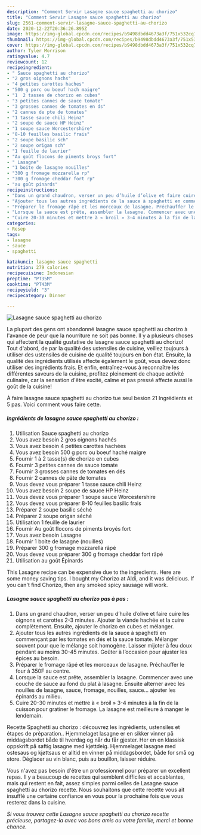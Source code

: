 ```yaml
---
description: "Comment Servir Lasagne sauce spaghetti au chorizo"
title: "Comment Servir Lasagne sauce spaghetti au chorizo"
slug: 2561-comment-servir-lasagne-sauce-spaghetti-au-chorizo
date: 2020-12-22T20:36:26.895Z
image: https://img-global.cpcdn.com/recipes/b9498dbdd4673a3f/751x532cq70/lasagne-sauce-spaghetti-au-chorizo-photo-principale-de-la-recette.jpg
thumbnail: https://img-global.cpcdn.com/recipes/b9498dbdd4673a3f/751x532cq70/lasagne-sauce-spaghetti-au-chorizo-photo-principale-de-la-recette.jpg
cover: https://img-global.cpcdn.com/recipes/b9498dbdd4673a3f/751x532cq70/lasagne-sauce-spaghetti-au-chorizo-photo-principale-de-la-recette.jpg
author: Tyler Morrison
ratingvalue: 4.7
reviewcount: 12
recipeingredient:
- " Sauce spaghetti au chorizo"
- "2 gros oignons hachs"
- "4 petites carottes haches"
- "500 g porc ou boeuf hach maigre"
- "1  2 tasses de chorizo en cubes"
- "3 petites cannes de sauce tomate"
- "3 grosses cannes de tomates en ds"
- "2 cannes de pte de tomates"
- "1 tasse sauce chili Heinz"
- "2 soupe de sauce HP Heinz"
- "1 soupe sauce Worcestershire"
- "8-10 feuilles basilic frais"
- "2 soupe basilic sch"
- "2 soupe origan sch"
- "1 feuille de laurier"
- "Au goût flocons de piments broys fort"
- " Lasagne"
- "1 boite de lasagne nouilles"
- "300 g fromage mozzarella rp"
- "300 g fromage cheddar fort rp"
- "au goût pinards"
recipeinstructions:
- "Dans un grand chaudron, verser un peu d’huile d’olive et faire cuire les oignons et carottes 2-3 minutes. Ajouter la viande hachée et la cuire complètement. Ensuite, ajouter le chorizo en cubes et mélanger."
- "Ajouter tous les autres ingrédients de la sauce à spaghetti en commençant par les tomates en dés et la sauce tomate. Mélanger souvent pour que le mélange soit homogène. Laisser mijoter à feu doux pendant au moins 30-45 minutes. Goûter à l’occasion pour ajuster les épices au besoin."
- "Préparer le fromage râpé et les morceaux de lasagne. Préchauffer le four à 350F au centre."
- "Lorsque la sauce est prête, assembler la lasagne. Commencer avec une couche de sauce au fond du plat à lasagne. Ensuite alterner avec les nouilles de lasagne, sauce, fromage, nouilles, sauce... ajouter les épinards au milieu."
- "Cuire 20-30 minutes et mettre à « broil » 3-4 minutes à la fin de la cuisson pour gratiner le fromage. La lasagne est meilleure à manger le lendemain."
categories:
- Resep
tags:
- lasagne
- sauce
- spaghetti

katakunci: lasagne sauce spaghetti 
nutrition: 279 calories
recipecuisine: Indonesian
preptime: "PT35M"
cooktime: "PT43M"
recipeyield: "3"
recipecategory: Dinner

---
```



![Lasagne sauce spaghetti au chorizo](https://img-global.cpcdn.com/recipes/b9498dbdd4673a3f/751x532cq70/lasagne-sauce-spaghetti-au-chorizo-photo-principale-de-la-recette.jpg)

La plupart des gens ont abandonné lasagne sauce spaghetti au chorizo à l'avance de peur que la nourriture ne soit pas bonne. Il y a plusieurs choses qui affectent la qualité gustative de lasagne sauce spaghetti au chorizo! Tout d'abord, de par la qualité des ustensiles de cuisine, veillez toujours à utiliser des ustensiles de cuisine de qualité toujours en bon état. Ensuite, la qualité des ingrédients utilisés affecte également le goût, vous devez donc utiliser des ingrédients frais. Et enfin, entraînez-vous à reconnaître les différentes saveurs de la cuisine, profitez pleinement de chaque activité culinaire, car la sensation d'être excité, calme et pas pressé affecte aussi le goût de la cuisine!

<!--inarticleads1-->

À faire lasagne sauce spaghetti au chorizo tue seul besion 21 Ingrédients et 5 pas. Voici comment vous faire cette.

##### Ingrédients de lasagne sauce spaghetti au chorizo :

1. Utilisation  Sauce spaghetti au chorizo
1. Vous avez besoin 2 gros oignons hachés
1. Vous avez besoin 4 petites carottes hachées
1. Vous avez besoin 500 g porc ou boeuf haché maigre
1. Fournir 1 à 2 tasse(s) de chorizo en cubes
1. Fournir 3 petites cannes de sauce tomate
1. Fournir 3 grosses cannes de tomates en dés
1. Fournir 2 cannes de pâte de tomates
1. Vous devez vous préparer 1 tasse sauce chili Heinz
1. Vous avez besoin 2 soupe de sauce HP Heinz
1. Vous devez vous préparer 1 soupe sauce Worcestershire
1. Vous devez vous préparer 8-10 feuilles basilic frais
1. Préparer 2 soupe basilic séché
1. Préparer 2 soupe origan séché
1. Utilisation 1 feuille de laurier
1. Fournir Au goût flocons de piments broyés fort
1. Vous avez besoin  Lasagne
1. Fournir 1 boite de lasagne (nouilles)
1. Préparer 300 g fromage mozzarella râpé
1. Vous devez vous préparer 300 g fromage cheddar fort râpé
1. Utilisation au goût Épinards


This Lasagne recipe can be expensive due to the ingredients. Here are some money saving tips. I bought my Chorizo at Aldi, and it was delicious. If you can&#39;t find Chorizo, then any smoked spicy sausage will work. 

<!--inarticleads2-->

##### Lasagne sauce spaghetti au chorizo pas à pas :

1. Dans un grand chaudron, verser un peu d’huile d’olive et faire cuire les oignons et carottes 2-3 minutes. Ajouter la viande hachée et la cuire complètement. Ensuite, ajouter le chorizo en cubes et mélanger.
1. Ajouter tous les autres ingrédients de la sauce à spaghetti en commençant par les tomates en dés et la sauce tomate. Mélanger souvent pour que le mélange soit homogène. Laisser mijoter à feu doux pendant au moins 30-45 minutes. Goûter à l’occasion pour ajuster les épices au besoin.
1. Préparer le fromage râpé et les morceaux de lasagne. Préchauffer le four à 350F au centre.
1. Lorsque la sauce est prête, assembler la lasagne. Commencer avec une couche de sauce au fond du plat à lasagne. Ensuite alterner avec les nouilles de lasagne, sauce, fromage, nouilles, sauce... ajouter les épinards au milieu.
1. Cuire 20-30 minutes et mettre à « broil » 3-4 minutes à la fin de la cuisson pour gratiner le fromage. La lasagne est meilleure à manger le lendemain.


Recette Spaghetti au chorizo : découvrez les ingrédients, ustensiles et étapes de préparation.. Hjemmelaget lasagne er en sikker vinner på middagsbordet både til hverdag og når du får gjester. Her en en klassisk oppskrift på saftig lasagne med kjøttdeig. Hjemmelaget lasagne med ostesaus og kjøttsaus er alltid en vinner på middagsbordet, både for små og store. Déglacer au vin blanc, puis au bouillon, laisser réduire. 

<!--inarticleads1-->

<p>
Vous n'avez pas besoin d'être un professionnel pour préparer un excellent repas. Il y a beaucoup de recettes qui semblent difficiles et accablantes, mais qui restent en fait, assez simples parmi celles de Lasagne sauce spaghetti au chorizo recette. Nous souhaitons que cette recette vous ait insufflé une certaine confiance en vous pour la prochaine fois que vous resterez dans la cuisine.
</p>

<p>
<i>Si vous trouvez cette Lasagne sauce spaghetti au chorizo recette précieuse, partagez-la avec vos bons amis ou votre famille, merci et bonne chance.</i>
</p>
